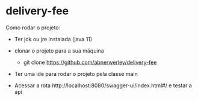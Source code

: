 # delivery-fee

Como rodar o projeto:

- Ter jdk ou jre instalada (java 11)
- clonar o projeto para a sua máquina <br/>
  - git clone https://github.com/abnerwerley/delivery-fee

- Ter uma ide para rodar o projeto pela classe main<br/>

- Acessar a rota http://localhost:8080/swagger-ui/index.html#/ e testar a api
